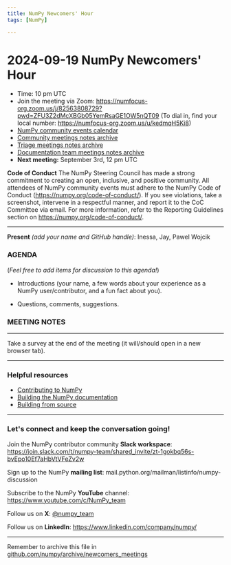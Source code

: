 ```yaml
---
title: NumPy Newcomers' Hour
tags: [NumPy]

---
```


# 2024-09-19 NumPy Newcomers' Hour

- Time: 10 pm UTC
- Join the meeting via Zoom: https://numfocus-org.zoom.us/j/82563808729?pwd=ZFU3Z2dMcXBGb05YemRsaGE1OW5nQT09
(To dial in, find your local number: https://numfocus-org.zoom.us/u/kedmqH5Ki8)
- [NumPy community events calendar](https://scientific-python.org/calendars/) 
- [Community meetings notes archive](https://github.com/numpy/archive/tree/main/community_meetings)
- [Triage meetings notes archive](https://github.com/numpy/archive/tree/master/triage_meetings)
- [Documentation team meetings notes archive](https://github.com/numpy/archive/tree/main/docs_team_meetings)
- **Next meeting:** September 3rd, 12 pm UTC

**Code of Conduct**
The NumPy Steering Council has made a strong commitment to creating an open, inclusive, and positive community. 
All attendees of NumPy community events must adhere to the NumPy Code of Conduct (https://numpy.org/code-of-conduct/). 
If you see violations, take a screenshot, intervene in a respectful manner, and report it to the CoC Committee via email. For more information, refer to the Reporting Guidelines section on https://numpy.org/code-of-conduct/.

---

**Present** *(add your name and GitHub handle)*: Inessa, Jay, Pawel Wojcik

### AGENDA
(*Feel free to add items for discussion to this agenda!*)

* Introductions (your name, a few words about your experience as a NumPy user/contributor, and a fun fact about you).

* Questions, comments, suggestions.


### MEETING NOTES


___

Take a survey at the end of the meeting (it will/should open in a new browser tab).

---
### Helpful resources

- [Contributing to NumPy](https://numpy.org/doc/stable/dev/index.html)
- [Building the NumPy documentation](https://numpy.org/doc/stable/dev/howto_build_docs.html)
- [Building from source](https://numpy.org/doc/stable/building/index.html)

---
### Let's connect and keep the conversation going!
Join the NumPy contributor community **Slack workspace**: https://join.slack.com/t/numpy-team/shared_invite/zt-1gokbq56s-bvEpo10Ef7aHbVtVFeZv2w


Sign up to the NumPy **mailing list**: mail.python.org/mailman/listinfo/numpy-discussion

Subscribe to the NumPy **YouTube** channel: https://www.youtube.com/c/NumPy_team

Follow us on **X**: [@numpy_team](https://twitter.com/numpy_team)

Follow us on **LinkedIn**: https://www.linkedin.com/company/numpy/

---
Remember to archive this file in [github.com/numpy/archive/newcomers_meetings](https://github.com/numpy/archive/tree/main/newcomers_meetings)


